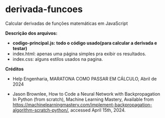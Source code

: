 # derivada-funcoes
Calcular derivadas de funções matemáticas em JavaScript

**Descrição dos arquivos:**
  - **codigo-principal.js: todo o código usado(para calcular a derivada e testar)**
  - index.html: apenas uma página simples pra exibir os resultados.
  - index.css: alguns estilos usados na pagina.

**Créditos**
   - Help Engenharia, MARATONA COMO PASSAR EM CÁLCULO, Abril de 2024

   - Jason Brownlee, How to Code a Neural Network with Backpropagation In Python (from scratch), Machine Learning Mastery, Available from https://machinelearningmastery.com/implement-backpropagation-algorithm-scratch-python/, accessed April 15th, 2024.
